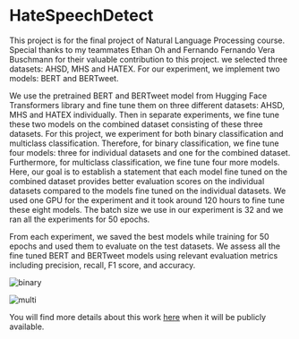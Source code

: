 # HateSpeechDetect
This project is for the final project of Natural Language Processing course. Special thanks to my teammates Ethan Oh and Fernando Fernando Vera Buschmann for their valuable contribution to this project. 
we selected three datasets: AHSD, MHS and HATEX.
For our experiment, we implement two models: BERT and BERTweet.

We use the pretrained BERT and BERTweet model from Hugging Face Transformers library and fine tune them on three different datasets: AHSD, MHS and HATEX individually. Then in separate experiments, we fine tune these two models on the combined dataset consisting of these three datasets. For this project, we experiment for both binary classification and multiclass classification. Therefore, for binary classification, we fine tune four models: three for individual datasets and one for the combined dataset. Furthermore, for multiclass classification, we fine tune four more models. Here, our goal is to establish a statement that each model fine tuned on the combined dataset provides better evaluation scores on the individual datasets compared to the models fine tuned on the individual datasets. We used one GPU for the experiment and it took around 120 hours to fine tune these eight models. The batch size we use in our experiment is 32 and we ran all the experiments for 50 epochs. 

From each experiment, we saved the best models while training for 50 epochs and used them to evaluate on the test datasets. We assess all the fine tuned BERT and BERTweet models using relevant evaluation metrics including precision, recall, F1 score, and accuracy.

![binary](https://github.com/alshahriarrubel/HateSpeechDetect/assets/24860187/ba5855b4-5d66-4086-adf5-723b3c098ab2)

![multi](https://github.com/alshahriarrubel/HateSpeechDetect/assets/24860187/cd89e849-44ab-4843-b729-afa7f681e9d9)

You will find more details about this work [here](https://github.com/onahte/hateDatasetStudy) when it will be publicly available.
